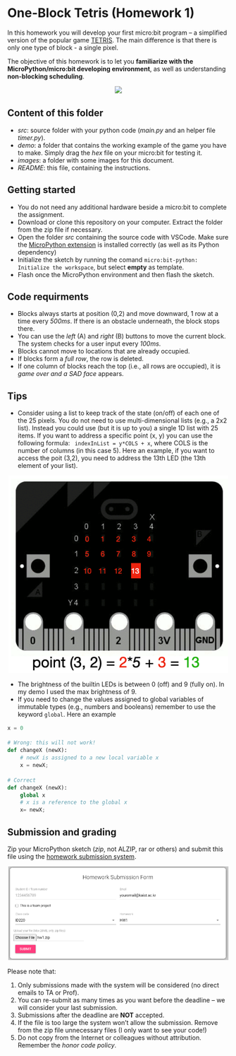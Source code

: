 # One-Block Tetris (Homework 1)

In this homework you will develop your first micro:bit program &ndash; a simplified version of the popular game [TETRIS](https://en.wikipedia.org/wiki/Tetris). The main difference is that there is only one type of block - a single pixel.

The objective of this homework is to let you **familiarize with the MicroPython/micro:bit developing environment**, as well as understanding **non-blocking scheduling**.

<p align="center">
<img src="images/tetris.gif" width="500" />
</p>

## Content of this folder

- _src_: source folder with your python code (_main.py_ and an helper file _timer.py_).
- _demo_: a folder that contains the working example of the game you have to make. Simply drag the _hex_ file on your micro:bit for testing it.
- _images_: a folder with some images for this document.
- _README_: this file, containing the instructions.

## Getting started

- You do not need any additional hardware beside a micro:bit to complete the assignment.
- Download or clone this repository on your computer. Extract the folder from the zip file if necessary.
- Open the folder _src_ containing the source code with VSCode. Make sure the [MicroPython extension](https://marketplace.visualstudio.com/items?itemName=MAKinteract.micro-bit-python) is installed correctly (as well as its Python dependency)
- Initialize the sketch by running the comand `micro:bit-python: Initialize the workspace`, but select **empty** as template.
- Flash once the MicroPython environment and then flash the sketch.

## Code requirments

- Blocks always starts at position (0,2) and move downward, 1 row at a time every _500ms_. If there is an obstacle underneath, the block stops there.
- You can use the _left_ (A) and _right_ (B) buttons to move the current block. The system checks for a user input every _100ms_.
- Blocks cannot move to locations that are already occupied.
- If blocks form a _full row_, the row is deleted.
- If one column of blocks reach the top (i.e., all rows are occupied), it is _game over and a SAD face_ appears.

## Tips

- Consider using a list to keep track of the state (on/off) of each one of the 25 pixels. You do not need to use multi-dimensional lists (e.g., a 2x2 list). Instead you could use (but it is up to you) a single 1D list with 25 items. If you want to address a specific point (x, y) you can use the following formula: ` indexInList = y*COLS + x`, where COLS is the number of columns (in this case 5). Here an example, if you want to access the poit (3,2), you need to address the 13th LED (the 13th element of your list).

<p align="center">
<img src="images/formula.png" width="500" />
</p>

- The brightness of the builtin LEDs is between 0 (off) and 9 (fully on). In my demo I used the max brightness of 9.
- If you need to change the values assigned to global variables of immutable types (e.g., numbers and booleans) remember to use the keyword `global`. Here an example

```python
x = 0

# Wrong: this will not work!
def changeX (newX):
    # newX is assigned to a new local variable x
    x = newX;

# Correct
def changeX (newX):
    global x
    # x is a reference to the global x
    x= newX;
```

## Submission and grading

Zip your MicroPython sketch (_zip_, not ALZIP, rar or others) and submit this file using the [homework submission system](homework.prototyping.id).

<p align="center">
<img src="images/hwsystem.png" width="500" />
</p>

Please note that:

1. Only submissions made with the system will be considered (no direct emails to TA or Prof).
2. You can re-submit as many times as you want before the deadline &ndash; we will consider your last submission.
3. Submissions after the deadline are **NOT** accepted.
4. If the file is too large the system won’t allow the submission. Remove from the zip file unnecessary files (I only want to see your code!)
5. Do not copy from the Internet or colleagues without attribution. Remember the _honor code policy_.
